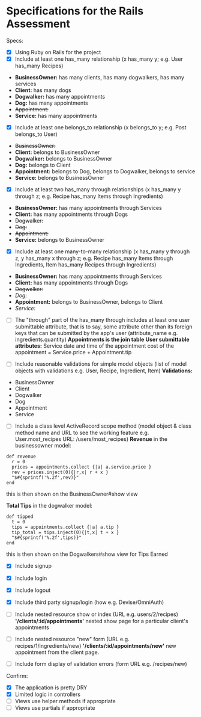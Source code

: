 # Specifications for the Rails Assessment

Specs:
- [x] Using Ruby on Rails for the project
- [x] Include at least one has_many relationship (x has_many y; e.g. User has_many Recipes)
* **BusinessOwner:** has many clients, has many dogwalkers, has many services
* **Client:** has many dogs
* **Dogwalker:** has many appointments
* **Dog:** has many appointments
* ~~Appointment:~~
* **Service:** has many appointments

- [x] Include at least one belongs_to relationship (x belongs_to y; e.g. Post belongs_to User)
* ~~BusinessOwner:~~
* **Client:** belongs to BusinessOwner
* **Dogwalker:** belongs to BusinessOwner
* **Dog:** belongs to Client  
* **Appointment:** belongs to Dog, belongs to Dogwalker, belongs to service
* **Service:** belongs to BusinessOwner

- [x] Include at least two has_many through relationships (x has_many y through z; e.g. Recipe has_many Items through Ingredients)
* **BusinessOwner:** has many appointments through Services
* **Client:** has many appointments through Dogs
* ~~Dogwalker:~~
* ~~Dog:~~
* ~~Appointment:~~
* **Service:** belongs to BusinessOwner

- [x] Include at least one many-to-many relationship (x has_many y through z, y has_many x through z; e.g. Recipe has_many Items through Ingredients, Item has_many Recipes through Ingredients)
* **BusinessOwner:** has many appointments through Services
* **Client:** has many appointments through Dogs
* ~~Dogwalker:~~
* *Dog:*
* **Appointment:** belongs to BusinessOwner, belongs to Client
* *Service:*

- [ ] The "through" part of the has_many through includes at least one user submittable attribute, that is to say, some attribute other than its foreign keys that can be submitted by the app's user (attribute_name e.g. ingredients.quantity)
**Appointments is the join table**
**User submittable attributes:**
Service
date and time of the appointment
cost of the appointment = Service.price + Appointment.tip

- [ ] Include reasonable validations for simple model objects (list of model objects with validations e.g. User, Recipe, Ingredient, Item)
**Validations:**
* BusinessOwner
* Client
* Dogwalker
* Dog
* Appointment
* Service

- [ ] Include a class level ActiveRecord scope method (model object & class method name and URL to see the working feature e.g. User.most_recipes URL: /users/most_recipes)
**Revenue**
in the businessowner model:
```
def revenue
  r = 0
  prices = appointments.collect {|a| a.service.price }
  rev = prices.inject(0){|r,x| r + x }
  "$#{sprintf('%.2f',rev)}"
end
```
this is then shown on the BusinessOwner#show view

**Total Tips**
in the dogwalker model:
```
def tipped
  t = 0
  tips = appointments.collect {|a| a.tip }
  tip_total = tips.inject(0){|t,x| t + x }
  "$#{sprintf('%.2f',tips)}"
end
```
this is then shown on the Dogwalkers#show view for Tips Earned

- [x] Include signup
- [x] Include login
- [x] Include logout
- [x] Include third party signup/login (how e.g. Devise/OmniAuth)

- [ ] Include nested resource show or index (URL e.g. users/2/recipes)
**'/clients/:id/appointments'**
nested show page for a particular client's appointments

- [ ] Include nested resource "new" form (URL e.g. recipes/1/ingredients/new)
**'/clients/:id/appointments/new'**
new appointment from the client page. 

- [ ] Include form display of validation errors (form URL e.g. /recipes/new)

Confirm:
- [x] The application is pretty DRY
- [x] Limited logic in controllers
- [ ] Views use helper methods if appropriate
- [ ] Views use partials if appropriate

